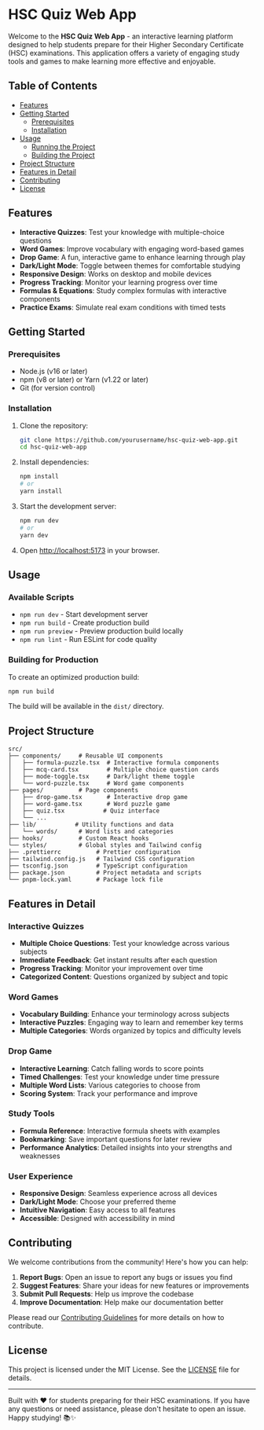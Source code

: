 # HSC Quiz Web App

Welcome to the **HSC Quiz Web App** - an interactive learning platform designed to help students prepare for their Higher Secondary Certificate (HSC) examinations. This application offers a variety of engaging study tools and games to make learning more effective and enjoyable.

## Table of Contents

- [Features](#features)
- [Getting Started](#getting-started)
  - [Prerequisites](#prerequisites)
  - [Installation](#installation)
- [Usage](#usage)
  - [Running the Project](#running-the-project)
  - [Building the Project](#building-the-project)
- [Project Structure](#project-structure)
- [Features in Detail](#features-in-detail)
- [Contributing](#contributing)
- [License](#license)

## Features

- **Interactive Quizzes**: Test your knowledge with multiple-choice questions
- **Word Games**: Improve vocabulary with engaging word-based games
- **Drop Game**: A fun, interactive game to enhance learning through play
- **Dark/Light Mode**: Toggle between themes for comfortable studying
- **Responsive Design**: Works on desktop and mobile devices
- **Progress Tracking**: Monitor your learning progress over time
- **Formulas & Equations**: Study complex formulas with interactive components
- **Practice Exams**: Simulate real exam conditions with timed tests

## Getting Started

### Prerequisites

- Node.js (v16 or later)
- npm (v8 or later) or Yarn (v1.22 or later)
- Git (for version control)

### Installation

1. Clone the repository:
   ```bash
   git clone https://github.com/yourusername/hsc-quiz-web-app.git
   cd hsc-quiz-web-app
   ```

2. Install dependencies:
   ```bash
   npm install
   # or
   yarn install
   ```

3. Start the development server:
   ```bash
   npm run dev
   # or
   yarn dev
   ```

4. Open [http://localhost:5173](http://localhost:5173) in your browser.

## Usage

### Available Scripts

- `npm run dev` - Start development server
- `npm run build` - Create production build
- `npm run preview` - Preview production build locally
- `npm run lint` - Run ESLint for code quality

### Building for Production

To create an optimized production build:

```bash
npm run build
```

The build will be available in the `dist/` directory.

## Project Structure

```
src/
├── components/     # Reusable UI components
│   ├── formula-puzzle.tsx  # Interactive formula components
│   ├── mcq-card.tsx        # Multiple choice question cards
│   ├── mode-toggle.tsx     # Dark/light theme toggle
│   └── word-puzzle.tsx     # Word game components
├── pages/          # Page components
│   ├── drop-game.tsx       # Interactive drop game
│   ├── word-game.tsx       # Word puzzle game
│   ├── quiz.tsx           # Quiz interface
│   └── ...
├── lib/           # Utility functions and data
│   └── words/      # Word lists and categories
├── hooks/          # Custom React hooks
└── styles/         # Global styles and Tailwind config
├── .prettierrc          # Prettier configuration
├── tailwind.config.js   # Tailwind CSS configuration
├── tsconfig.json        # TypeScript configuration
├── package.json         # Project metadata and scripts
└── pnpm-lock.yaml       # Package lock file
```

## Features in Detail

### Interactive Quizzes
- **Multiple Choice Questions**: Test your knowledge across various subjects
- **Immediate Feedback**: Get instant results after each question
- **Progress Tracking**: Monitor your improvement over time
- **Categorized Content**: Questions organized by subject and topic

### Word Games
- **Vocabulary Building**: Enhance your terminology across subjects
- **Interactive Puzzles**: Engaging way to learn and remember key terms
- **Multiple Categories**: Words organized by topics and difficulty levels

### Drop Game
- **Interactive Learning**: Catch falling words to score points
- **Timed Challenges**: Test your knowledge under time pressure
- **Multiple Word Lists**: Various categories to choose from
- **Scoring System**: Track your performance and improve

### Study Tools
- **Formula Reference**: Interactive formula sheets with examples
- **Bookmarking**: Save important questions for later review
- **Performance Analytics**: Detailed insights into your strengths and weaknesses

### User Experience
- **Responsive Design**: Seamless experience across all devices
- **Dark/Light Mode**: Choose your preferred theme
- **Intuitive Navigation**: Easy access to all features
- **Accessible**: Designed with accessibility in mind

## Contributing

We welcome contributions from the community! Here's how you can help:

1. **Report Bugs**: Open an issue to report any bugs or issues you find
2. **Suggest Features**: Share your ideas for new features or improvements
3. **Submit Pull Requests**: Help us improve the codebase
4. **Improve Documentation**: Help make our documentation better

Please read our [Contributing Guidelines](CONTRIBUTING.md) for more details on how to contribute.

## License

This project is licensed under the MIT License. See the [LICENSE](LICENSE) file for details.

---

Built with ❤️ for students preparing for their HSC examinations. If you have any questions or need assistance, please don't hesitate to open an issue. Happy studying! 📚✨
